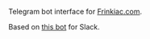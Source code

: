 Telegram bot interface for [Frinkiac.com](https://frinkiac.com/).

Based on [this bot](https://github.com/gausie/slack-frinkiac/) for Slack.

